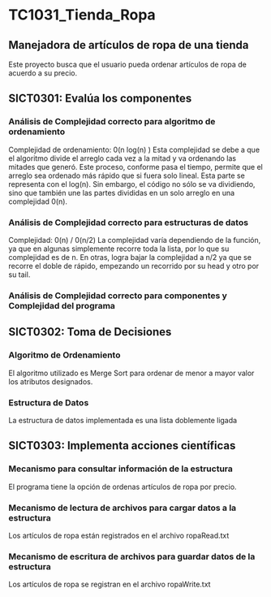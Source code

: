 # TC1031_Tienda_Ropa

## Manejadora de artículos de ropa de una tienda
Este proyecto busca que el usuario pueda ordenar artículos de ropa de acuerdo a su precio. 

## SICT0301: Evalúa los componentes
### Análisis de Complejidad correcto para algoritmo de ordenamiento
Complejidad de ordenamiento: 0(n log(n) )
Esta complejidad se debe a que el algoritmo divide el arreglo cada vez a la mitad y va ordenando las mitades que generó. Este proceso, conforme pasa el tiempo, permite que el arreglo sea ordenado más rápido que si fuera solo lineal. Esta parte se representa con el log(n). Sin embargo, el código no sólo se va dividiendo, sino que también une las partes divididas en un solo arreglo en una complejidad 0(n).

### Análisis de Complejidad correcto para estructuras de datos
Complejidad: 0(n) / 0(n/2)
La complejidad varía dependiendo de la función, ya que en algunas simplemente recorre toda la lista, por lo que su complejidad es de n. En otras, logra bajar la complejidad a n/2 ya que se recorre el doble de rápido, empezando un recorrido por su head y otro por su tail. 

### Análisis de Complejidad correcto para componentes y Complejidad del programa

## SICT0302: Toma de Decisiones
### Algoritmo de Ordenamiento
El algoritmo utilizado es Merge Sort para ordenar de menor a mayor valor los atributos designados. 

### Estructura de Datos
La estructura de datos implementada es una lista doblemente ligada

## SICT0303: Implementa acciones científicas
### Mecanismo para consultar información de la estructura 
El programa tiene la opción de ordenas artículos de ropa por precio.

### Mecanismo de lectura de archivos para cargar datos a la estructura
Los artículos de ropa están registrados en el archivo ropaRead.txt

### Mecanismo de escritura de archivos para guardar datos de la estructura
Los artículos de ropa se registran en el archivo ropaWrite.txt
